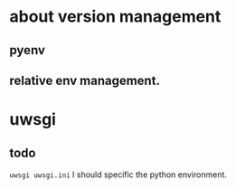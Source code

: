 # about version management
## pyenv

## relative env management.

# uwsgi
## todo
`uwsgi uwsgi.ini`
I should specific the python environment.